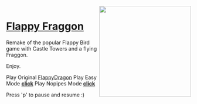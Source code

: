 <img src="assets/flappydragon_thumb.png" align="right" width="250">

# [Flappy Fraggon](http://flappydragon.attim.in/)

Remake of the popular Flappy Bird game with Castle Towers and a flying Fraggon.

Enjoy.

Play Original [FlappyDragon](https://flappydragon.attim.in/)
Play Easy Mode [**click**](https://flappydragon.attim.in/?easy)
Play Nopipes Mode [**click**](https://flappydragon.attim.in/?nopipes)

Press 'p' to pause and resume :)

